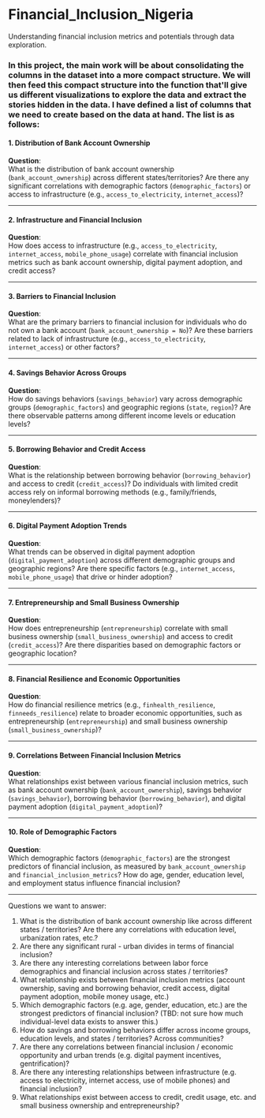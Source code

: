 # Financial_Inclusion_Nigeria
Understanding financial inclusion metrics and potentials through data exploration.

### In this project, the main work will be about consolidating the columns in the dataset into a more compact structure. We will then feed this compact structure into the function that'll give us different visualizations to explore the data and extract the stories hidden in the data. I have defined a list of columns that we need to create based on the data at hand. The list is as follows:

#### **1. Distribution of Bank Account Ownership**
**Question**:  
What is the distribution of bank account ownership (`bank_account_ownership`) across different states/territories? Are there any significant correlations with demographic factors (`demographic_factors`) or access to infrastructure (e.g., `access_to_electricity`, `internet_access`)?

---

#### **2. Infrastructure and Financial Inclusion**
**Question**:  
How does access to infrastructure (e.g., `access_to_electricity`, `internet_access`, `mobile_phone_usage`) correlate with financial inclusion metrics such as bank account ownership, digital payment adoption, and credit access?

---

#### **3. Barriers to Financial Inclusion**
**Question**:  
What are the primary barriers to financial inclusion for individuals who do not own a bank account (`bank_account_ownership = No`)? Are these barriers related to lack of infrastructure (e.g., `access_to_electricity`, `internet_access`) or other factors?

---

#### **4. Savings Behavior Across Groups**
**Question**:  
How do savings behaviors (`savings_behavior`) vary across demographic groups (`demographic_factors`) and geographic regions (`state`, `region`)? Are there observable patterns among different income levels or education levels?

---

#### **5. Borrowing Behavior and Credit Access**
**Question**:  
What is the relationship between borrowing behavior (`borrowing_behavior`) and access to credit (`credit_access`)? Do individuals with limited credit access rely on informal borrowing methods (e.g., family/friends, moneylenders)?

---

#### **6. Digital Payment Adoption Trends**
**Question**:  
What trends can be observed in digital payment adoption (`digital_payment_adoption`) across different demographic groups and geographic regions? Are there specific factors (e.g., `internet_access`, `mobile_phone_usage`) that drive or hinder adoption?

---

#### **7. Entrepreneurship and Small Business Ownership**
**Question**:  
How does entrepreneurship (`entrepreneurship`) correlate with small business ownership (`small_business_ownership`) and access to credit (`credit_access`)? Are there disparities based on demographic factors or geographic location?

---

#### **8. Financial Resilience and Economic Opportunities**
**Question**:  
How do financial resilience metrics (e.g., `finhealth_resilience`, `finneeds_resilience`) relate to broader economic opportunities, such as entrepreneurship (`entrepreneurship`) and small business ownership (`small_business_ownership`)?

---

#### **9. Correlations Between Financial Inclusion Metrics**
**Question**:  
What relationships exist between various financial inclusion metrics, such as bank account ownership (`bank_account_ownership`), savings behavior (`savings_behavior`), borrowing behavior (`borrowing_behavior`), and digital payment adoption (`digital_payment_adoption`)?

---

#### **10. Role of Demographic Factors**
**Question**:  
Which demographic factors (`demographic_factors`) are the strongest predictors of financial inclusion, as measured by `bank_account_ownership` and `financial_inclusion_metrics`? How do age, gender, education level, and employment status influence financial inclusion?

---






Questions we want to answer:

1) What is the distribution of bank account ownership like across different states / territories? Are there any correlations with education level, urbanization rates, etc.?
2) Are there any significant rural - urban divides in terms of financial inclusion?
3) Are there any interesting correlations between labor force demographics and financial inclusion across states / territories?
4) What relationship exists between financial inclusion metrics (account ownership, saving and borrowing behavior, credit access, digital payment adoption, mobile money usage, etc.)
5) Which demographic factors (e.g. age, gender, education, etc.) are the strongest predictors of financial inclusion? (TBD: not sure how much individual-level data exists to answer this.)
6) How do savings and borrowing behaviors differ across income groups, education levels, and states / territories? Across communities?
7) Are there any correlations between financial inclusion / economic opportunity and urban trends (e.g. digital payment incentives, gentrification)?
8) Are there any interesting relationships between infrastructure (e.g. access to electricity, internet access, use of mobile phones) and financial inclusion?
9) What relationships exist between access to credit, credit usage, etc. and small business ownership and entrepreneurship?
